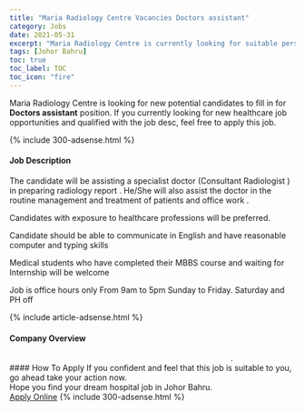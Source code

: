 ```yaml
---
title: "Maria Radiology Centre Vacancies Doctors assistant" 
category: Jobs 
date: 2021-05-31 
excerpt: "Maria Radiology Centre is currently looking for suitable person to fill in the Doctors assistant which positioned at Johor Bahru" 
tags: [Johor Bahru] 
toc: true 
toc_label: TOC 
toc_icon: "fire" 
--- 
```


<p>Maria Radiology Centre is looking for new potential candidates to fill in for <b>Doctors assistant</b> position. If you currently looking for new healthcare job opportunities and qualified with the job desc, feel free to apply this job.
</p>{% include 300-adsense.html %} 
<div><div><h4>Job Description</h4></div><div><div><span><div><p>The candidate will be assisting a specialist doctor (Consultant Radiologist ) in preparing radiology report . He/She will also assist the doctor in the routine management and treatment of patients and office work .</p><p>Candidates with exposure to healthcare professions will be preferred.</p><p>Candidate should be able to communicate in English and have reasonable computer and typing skills</p><p>Medical students who have completed their MBBS course and waiting for Internship will be welcome</p><p>Job is office hours only From 9am to 5pm Sunday to Friday. Saturday and PH off</p></div></span></div></div></div> 
{% include article-adsense.html %} 
<div><div><h4>Company Overview</h4></div><div><div><span><div><div>&#160;&#160;&#160;&#160;&#160;&#160;&#160;&#160;&#160;&#160;&#160;&#160;&#160;&#160;&#160;&#160;&#160;&#160;&#160;&#160;&#160;&#160;&#160;&#160;&#160;&#160;&#160;&#160;&#160;&#160;&#160;&#160;&#160;&#160;&#160;&#160;&#160;&#160;&#160;&#160;&#160;&#160;&#160;&#160;&#160;&#160;&#160;&#160;&#160;&#160;&#160;&#160;&#160;&#160;&#160;&#160;&#160;&#160;&#160;&#160;&#160;&#160;&#160;&#160;&#160;&#160;&#160;&#160;&#160;&#160;&#160;&#160;&#160;&#160;&#160;&#160;&#160;&#160;&#160;&#160;&#160;&#160;&#160;&#160;&#160;&#160;&#160;&#160;&#160;&#160;&#160;&#160;&#160;&#160;&#160;&#160;&#160;&#160;&#160;.</div></div></span></div></div></div> 
#### How To Apply 
If you confident and feel that this job is suitable to you, go ahead take your action now. <br/> 
Hope you find your dream hospital job in Johor Bahru. <br/> 
<a href="https://www.jobstreet.com.my/en/job/doctors-assistant-4577777?jobId=jobstreet-my-job-4577777" class="btn btn--warning" target="_blank" rel="nofollow noopenner">Apply Online</a> 
{% include 300-adsense.html %} 